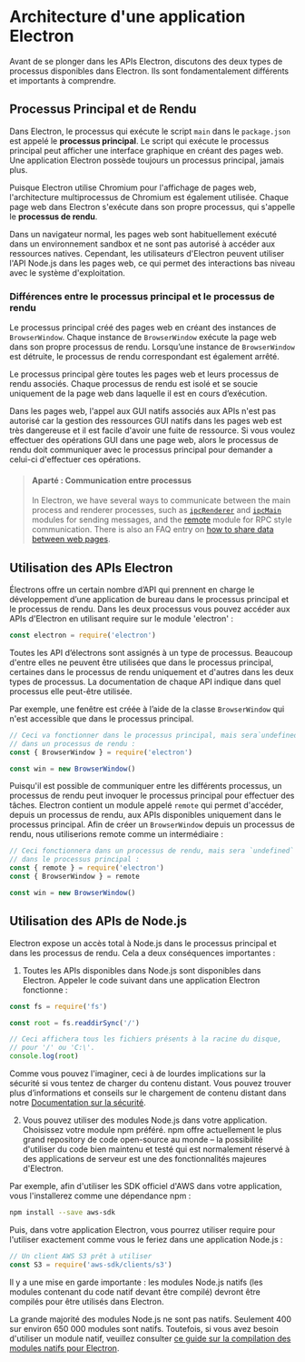 # Architecture d'une application Electron

Avant de se plonger dans les APIs Electron, discutons des deux types de processus disponibles dans Electron. Ils sont fondamentalement différents et importants à comprendre.

## Processus Principal et de Rendu

Dans Electron, le processus qui exécute le script `main` dans le `package.json` est appelé le **processus principal**. Le script qui exécute le processus principal peut afficher une interface graphique en créant des pages web. Une application Electron possède toujours un processus principal, jamais plus.

Puisque Electron utilise Chromium pour l'affichage de pages web, l'architecture multiprocessus de Chromium est également utilisée. Chaque page web dans Electron s'exécute dans son propre processus, qui s'appelle le **processus de rendu**.

Dans un navigateur normal, les pages web sont habituellement exécuté dans un environnement sandbox et ne sont pas autorisé à accéder aux ressources natives. Cependant, les utilisateurs d'Electron peuvent utiliser l'API Node.js dans les pages web, ce qui permet des interactions bas niveau avec le système d'exploitation.

### Différences entre le processus principal et le processus de rendu

Le processus principal créé des pages web en créant des instances de `BrowserWindow`. Chaque instance de `BrowserWindow` exécute la page web dans son propre processus de rendu. Lorsqu’une instance de `BrowserWindow` est détruite, le processus de rendu correspondant est également arrêté.

Le processus principal gère toutes les pages web et leurs processus de rendu associés. Chaque processus de rendu est isolé et se soucie uniquement de la page web dans laquelle il est en cours d’exécution.

Dans les pages web, l'appel aux GUI natifs associés aux APIs n'est pas autorisé car la gestion des ressources GUI natifs dans les pages web est très dangereuse et il est facile d'avoir une fuite de ressource. Si vous voulez effectuer des opérations GUI dans une page web, alors le processus de rendu doit communiquer avec le processus principal pour demander a celui-ci d'effectuer ces opérations.

> #### Aparté : Communication entre processus
> 
> In Electron, we have several ways to communicate between the main process and renderer processes, such as [`ipcRenderer`](../api/ipc-renderer.md) and [`ipcMain`](../api/ipc-main.md) modules for sending messages, and the [remote](../api/remote.md) module for RPC style communication. There is also an FAQ entry on [how to share data between web pages](../faq.md#how-to-share-data-between-web-pages).

## Utilisation des APIs Electron

Électrons offre un certain nombre d’API qui prennent en charge le développement d’une application de bureau dans le processus principal et le processus de rendu. Dans les deux processus vous pouvez accéder aux APIs d'Electron en utilisant require sur le module 'electron' :

```javascript
const electron = require('electron')
```

Toutes les API d’électrons sont assignés à un type de processus. Beaucoup d'entre elles ne peuvent être utilisées que dans le processus principal, certaines dans le processus de rendu uniquement et d'autres dans les deux types de processus. La documentation de chaque API indique dans quel processus elle peut-être utilisée.

Par exemple, une fenêtre est créée à l’aide de la classe `BrowserWindow` qui n'est accessible que dans le processus principal.

```javascript
// Ceci va fonctionner dans le processus principal, mais sera`undefined`
// dans un processus de rendu :
const { BrowserWindow } = require('electron')

const win = new BrowserWindow()
```

Puisqu'il est possible de communiquer entre les différents processus, un processus de rendu peut invoquer le processus principal pour effectuer des tâches. Electron contient un module appelé `remote` qui permet d'accéder, depuis un processus de rendu, aux APIs disponibles uniquement dans le processus principal. Afin de créer un `BrowserWindow` depuis un processus de rendu, nous utiliserions remote comme un intermédiaire :

```javascript
// Ceci fonctionnera dans un processus de rendu, mais sera `undefined`
// dans le processus principal :
const { remote } = require('electron')
const { BrowserWindow } = remote

const win = new BrowserWindow()
```

## Utilisation des APIs de Node.js

Electron expose un accès total à Node.js dans le processus principal et dans les processus de rendu. Cela a deux conséquences importantes :

1) Toutes les APIs disponibles dans Node.js sont disponibles dans Electron. Appeler le code suivant dans une application Electron fonctionne :

```javascript
const fs = require('fs')

const root = fs.readdirSync('/')

// Ceci affichera tous les fichiers présents à la racine du disque,
// pour '/' ou 'C:\'.
console.log(root)
```

Comme vous pouvez l'imaginer, ceci à de lourdes implications sur la sécurité si vous tentez de charger du contenu distant. Vous pouvez trouver plus d’informations et conseils sur le chargement de contenu distant dans notre [Documentation sur la sécurité](./security.md).

2) Vous pouvez utiliser des modules Node.js dans votre application. Choisissez votre module npm préféré. npm offre actuellement le plus grand repository de code open-source au monde –&nbsp;la possibilité d'utiliser du code bien maintenu et testé qui est normalement réservé à des applications de serveur est une des fonctionnalités majeures d'Electron.

Par exemple, afin d'utiliser les SDK officiel d'AWS dans votre application, vous l'installerez comme une dépendance npm :

```sh
npm install --save aws-sdk
```

Puis, dans votre application Electron, vous pourrez utiliser require pour l'utiliser exactement comme vous le feriez dans une application Node.js :

```javascript
// Un client AWS S3 prêt à utiliser
const S3 = require('aws-sdk/clients/s3')
```

Il y a une mise en garde importante : les modules Node.js natifs (les modules contenant du code natif devant être compilé) devront être compilés pour être utilisés dans Electron.

La grande majorité des modules Node.js ne sont pas natifs. Seulement 400 sur environ 650 000 modules sont natifs. Toutefois, si vous avez besoin d'utiliser un module natif, veuillez consulter [ce guide sur la compilation des modules natifs pour Electron](./using-native-node-modules.md).